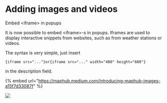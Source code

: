 # Adding images and videos

Embed &lt;iframe&gt; in popups

It is now possible to embed &lt;iframe&gt;-s in popups. Iframes are used to display interactive snippets from websites, such as from weather stations or videos.

The syntax is very simple, just insert

```text
{iframe src="..."}or{iframe src="..." width="400" height="600"}
```

in the description field.



{% embed url="https://maphub.medium.com/introducing-maphub-images-a15f7d33087f" %}



![](http://i.imgur.com/q4DlEMs.jpg)

